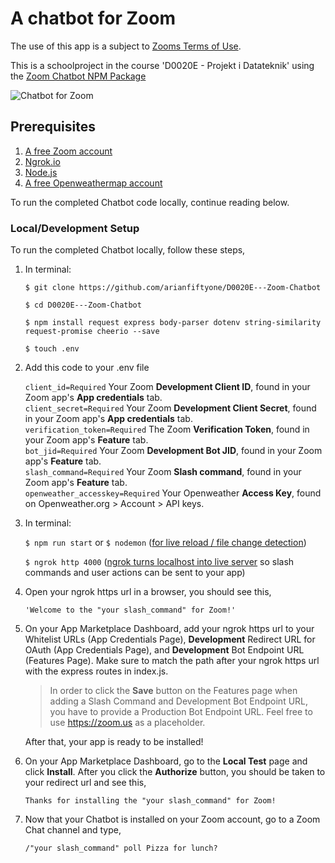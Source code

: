 # A chatbot for Zoom


The use of this app is a subject to [Zooms Terms of Use](https://explore.zoom.us/docs/en-us/zoom_api_license_and_tou.html).

This is a schoolproject in the course 'D0020E - Projekt i Datateknik' using the [Zoom Chatbot NPM Package](https://www.npmjs.com/package/@zoomus/chatbot)

![Chatbot for Zoom](https://avexpert.se/wp-content/uploads/2021/05/Zoom-Logo.png)

## Prerequisites
1. [A free Zoom account](https://marketplace.zoom.us/)
2. [Ngrok.io](https://ngrok.com/)
3. [Node.js](https://nodejs.org/en/)
4. [A free Openweathermap account](https://openweathermap.org)



To run the completed Chatbot code locally, continue reading below.

### Local/Development Setup

To run the completed Chatbot locally, follow these steps,

1. In terminal:

   `$ git clone https://github.com/arianfiftyone/D0020E---Zoom-Chatbot`

   `$ cd D0020E---Zoom-Chatbot`

   `$ npm install request express body-parser dotenv string-similarity request-promise cheerio --save`

   `$ touch .env`
   
2. Add this code to your .env file

   `client_id=Required` Your Zoom **Development Client ID**, found in your Zoom app's **App credentials** tab. <br />
   `client_secret=Required` Your Zoom **Development Client Secret**, found in your Zoom app's **App credentials** tab. <br />
   `verification_token=Required` The Zoom **Verification Token**, found in your Zoom app's **Feature** tab. <br />
   `bot_jid=Required` Your Zoom **Development Bot JID**, found in your Zoom app's **Feature** tab. <br />
   `slash_command=Required` Your Zoom **Slash command**, found in your Zoom app's **Feature** tab. <br />
   `openweather_accesskey=Required` Your Openweather **Access Key**, found on Openweather.org > Account > API keys. <br />
   
3. In terminal:

   `$ npm run start` or `$ nodemon` ([for live reload / file change detection](https://www.npmjs.com/package/nodemon))

   `$ ngrok http 4000` ([ngrok turns localhost into live server](https://ngrok.com/) so slash commands and user actions can be sent to your app)
   
4. Open your ngrok https url in a browser, you should see this,

   `'Welcome to the "your slash_command" for Zoom!'`
  
5. On your App Marketplace Dashboard, add your ngrok https url to your Whitelist URLs (App Credentials Page), **Development** Redirect URL for OAuth (App Credentials Page), and **Development** Bot Endpoint URL (Features Page). Make sure to match the path after your ngrok https url with the express routes in index.js.

   > In order to click the **Save** button on the Features page when adding a Slash Command and Development Bot Endpoint URL, you have to provide a Production Bot Endpoint URL.    Feel free to use https://zoom.us as a placeholder.

   After that, your app is ready to be installed!
   
6. On your App Marketplace Dashboard, go to the **Local Test** page and click **Install**. After you click the **Authorize** button, you should be taken to your redirect url and see this,
   
   `Thanks for installing the "your slash_command" for Zoom!`
    
7. Now that your Chatbot is installed on your Zoom account, go to a Zoom Chat channel and type,

   `/"your slash_command" poll Pizza for lunch?`


